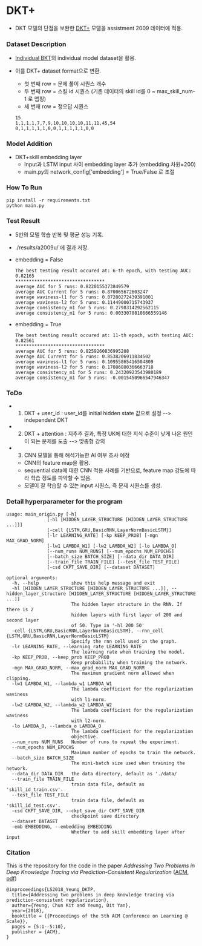 # DKT+

 - DKT 모델의 단점을 보완한 [DKT+](https://github.com/ckyeungac/deep-knowledge-tracing-plus) 모델을 assistment 2009 데이터에 적용.
 
### Dataset Description

  - [Individual BKT](http://gitlab.tmaxwork.shop/hyperstudy/knowledgetracing/python_kt_unitknowledgetracing/-/tree/individual_bkt)의 individual model dataset을 활용.
  - 이를 DKT+ dataset format으로 변환.
    - 첫 번째 row = 문제 풀이 시퀀스 개수
    - 두 번째 row = 스킬 id 시퀀스 (기존 데이터의 skill id를 0 ~ max_skill_num-1 로 맵핑)
    - 세 번재 row = 정오답 시퀀스


    ```
    15
    1,1,1,1,7,7,9,10,10,10,10,11,11,45,54
    0,1,1,1,1,1,0,0,1,1,1,1,1,0,0
    ```

### Model Addition

  - DKT+skill embedding layer
    - Input과 LSTM input 사이 embedding layer 추가 (embedding 차원=200)
    - main.py의 network_config['embedding'] = True/False 로 조절


### How To Run

```
pip install -r requirements.txt
python main.py
```

### Test Result

 - 5번의 모델 학습 반복 및 평균 성능 기록.
 - ./results/a2009u/ 에 결과 저장.

 - embedding = False

     ```
    The best testing result occured at: 6-th epoch, with testing AUC: 0.82165
    *********************************
    average AUC for 5 runs: 0.8220155373849579
    average AUC Current for 5 runs: 0.870065672603247
    average waviness-l1 for 5 runs: 0.07280272439391001
    average waviness-l2 for 5 runs: 0.11449000715743937
    average consistency_m1 for 5 runs: 0.2798314292562115
    average consistency_m1 for 5 runs: 0.0033070810666559146
     ```

 - embedding = True

    ```
    The best testing result occured at: 11-th epoch, with testing AUC: 0.82561
    *********************************
    average AUC for 5 runs: 0.8259260836995208
    average AUC Current for 5 runs: 0.8538206911834502
    average waviness-l1 for 5 runs: 0.10955865416504809
    average waviness-l2 for 5 runs: 0.17086800366663718
    average consistency_m1 for 5 runs: 0.24320923543980189
    average consistency_m1 for 5 runs: -0.0015450966547946347
     ```

### ToDo

  - 1. DKT + user_id : user_id를 initial hidden state 값으로 설정 --> independent DKT
  - 2. DKT + attention : 지추추 결과, 특정 UK에 대한 지식 수준이 낮게 나온 원인이 되는 문제를 도출 --> 맞춤형 강의

  - 3. CNN 모델을 통해 해석가능한 AI 여부 조사 예정
    - CNN의 feature map을 활용.
    - sequential data에 대한 CNN 적용 사례를 기반으로, feature map 강도에 따라 학습 정도를 파악할 수 있음.
    - 모델이 잘 학습할 수 있는 input 시퀀스, 즉 문제 시퀀스를 생성.


### Detail hyperparameter for the program
```
usage: main_origin.py [-h]
               [-hl [HIDDEN_LAYER_STRUCTURE [HIDDEN_LAYER_STRUCTURE ...]]]
               [-cell {LSTM,GRU,BasicRNN,LayerNormBasicLSTM}]
               [-lr LEARNING_RATE] [-kp KEEP_PROB] [-mgn MAX_GRAD_NORM]
               [-lw1 LAMBDA_W1] [-lw2 LAMBDA_W2] [-lo LAMBDA_O]
               [--num_runs NUM_RUNS] [--num_epochs NUM_EPOCHS]
               [--batch_size BATCH_SIZE] [--data_dir DATA_DIR]
               [--train_file TRAIN_FILE] [--test_file TEST_FILE]
               [-csd CKPT_SAVE_DIR] [--dataset DATASET]

optional arguments:
  -h, --help            show this help message and exit
  -hl [HIDDEN_LAYER_STRUCTURE [HIDDEN_LAYER_STRUCTURE ...]], --hidden_layer_structure [HIDDEN_LAYER_STRUCTURE [HIDDEN_LAYER_STRUCTURE ...]]
                        The hidden layer structure in the RNN. If there is 2
                        hidden layers with first layer of 200 and second layer
                        of 50. Type in '-hl 200 50'
  -cell {LSTM,GRU,BasicRNN,LayerNormBasicLSTM}, --rnn_cell {LSTM,GRU,BasicRNN,LayerNormBasicLSTM}
                        Specify the rnn cell used in the graph.
  -lr LEARNING_RATE, --learning_rate LEARNING_RATE
                        The learning rate when training the model.
  -kp KEEP_PROB, --keep_prob KEEP_PROB
                        Keep probability when training the network.
  -mgn MAX_GRAD_NORM, --max_grad_norm MAX_GRAD_NORM
                        The maximum gradient norm allowed when clipping.
  -lw1 LAMBDA_W1, --lambda_w1 LAMBDA_W1
                        The lambda coefficient for the regularization waviness
                        with l1-norm.
  -lw2 LAMBDA_W2, --lambda_w2 LAMBDA_W2
                        The lambda coefficient for the regularization waviness
                        with l2-norm.
  -lo LAMBDA_O, --lambda_o LAMBDA_O
                        The lambda coefficient for the regularization
                        objective.
  --num_runs NUM_RUNS   Number of runs to repeat the experiment.
  --num_epochs NUM_EPOCHS
                        Maximum number of epochs to train the network.
  --batch_size BATCH_SIZE
                        The mini-batch size used when training the network.
  --data_dir DATA_DIR   the data directory, default as './data/
  --train_file TRAIN_FILE
                        train data file, default as 'skill_id_train.csv'.
  --test_file TEST_FILE
                        train data file, default as 'skill_id_test.csv'.
  -csd CKPT_SAVE_DIR, --ckpt_save_dir CKPT_SAVE_DIR
                        checkpoint save directory
  --dataset DATASET
  -emb EMBEDDING, --embedding EMBEDDING
                        Whether to add skill embedding layer after input
```


### Citation

This is the repository for the code in the paper *Addressing Two Problems in Deep Knowledge Tracing via Prediction-Consistent Regularization* ([ACM](https://dl.acm.org/citation.cfm?id=3231647), [pdf](https://arxiv.org/pdf/1806.02180.pdf))

```
@inproceedings{LS2018_Yeung_DKTP,
  title={Addressing two problems in deep knowledge tracing via prediction-consistent regularization},
  author={Yeung, Chun Kit and Yeung, Dit Yan},
  year={2018},
  booktitle = {{Proceedings of the 5th ACM Conference on Learning @ Scale}},
  pages = {5:1--5:10},
  publisher = {ACM},
}
```